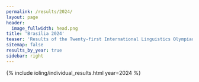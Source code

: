 ```yaml
---
permalink: /results/2024/
layout: page
header:
  image_fullwidth: head.png
title: 'Brasília 2024'
teaser: 'Results of the Twenty-first International Linguistics Olympiad'
sitemap: false
results_by_year: true
sidebar: right
---
```


{% include ioling/individual_results.html year=2024 %}
